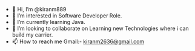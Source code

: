- 👋 Hi, I’m @kiranm889
- 👀 I’m interested in Software Developer Role.
- 🌱 I’m currently learning Java.
- 💞️ I’m looking to collaborate on Learning new Technologies where i can build my carrier.
- 📫 How to reach me Gmail:- kiranm2636@gmail.com

<!---
kiranm889/kiranm889 is a ✨ special ✨ repository because its `README.md` (this file) appears on your GitHub profile.
You can click the Preview link to take a look at your changes.
--->
